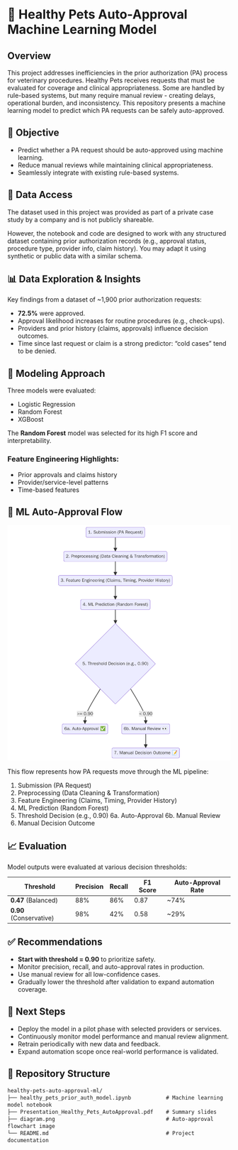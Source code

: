 # 🐾 Healthy Pets Auto-Approval Machine Learning Model

## Overview

This project addresses inefficiencies in the prior authorization (PA) process for veterinary procedures. Healthy Pets receives requests that must be evaluated for coverage and clinical appropriateness. Some are handled by rule-based systems, but many require manual review - creating delays, operational burden, and inconsistency. This repository presents a machine learning model to predict which PA requests can be safely auto-approved.

## 📌 Objective

- Predict whether a PA request should be auto-approved using machine learning.
- Reduce manual reviews while maintaining clinical appropriateness.
- Seamlessly integrate with existing rule-based systems.
  
## 📂 Data Access

The dataset used in this project was provided as part of a private case study by a company and is not publicly shareable.

However, the notebook and code are designed to work with any structured dataset containing prior authorization records (e.g., approval status, procedure type, provider info, claim history). You may adapt it using synthetic or public data with a similar schema.

## 📊 Data Exploration & Insights

Key findings from a dataset of ~1,900 prior authorization requests:
- **72.5%** were approved.
- Approval likelihood increases for routine procedures (e.g., check-ups).
- Providers and prior history (claims, approvals) influence decision outcomes.
- Time since last request or claim is a strong predictor: “cold cases” tend to be denied.

## 🧠 Modeling Approach

Three models were evaluated:
- Logistic Regression  
- Random Forest  
- XGBoost  

The **Random Forest** model was selected for its high F1 score and interpretability.

### Feature Engineering Highlights:
- Prior approvals and claims history
- Provider/service-level patterns
- Time-based features

## 🔄 ML Auto-Approval Flow

![ML Auto-Approval Diagram](diagram.png)

This flow represents how PA requests move through the ML pipeline:
1. Submission (PA Request)
2. Preprocessing (Data Cleaning & Transformation)
3. Feature Engineering (Claims, Timing, Provider History)
4. ML Prediction (Random Forest)
5. Threshold Decision (e.g., 0.90)
6a. Auto-Approval 
6b. Manual Review 
7. Manual Decision Outcome 

## 📈 Evaluation

Model outputs were evaluated at various decision thresholds:

| Threshold | Precision | Recall | F1 Score | Auto-Approval Rate |
|-----------|-----------|--------|----------|--------------------|
| **0.47** (Balanced) | 88% | 86% | 0.87 | ~74% |
| **0.90** (Conservative) | 98% | 42% | 0.58 | ~29% |

## ✅ Recommendations

- **Start with threshold = 0.90** to prioritize safety.
- Monitor precision, recall, and auto-approval rates in production.
- Use manual review for all low-confidence cases.
- Gradually lower the threshold after validation to expand automation coverage.

## 🚀 Next Steps

- Deploy the model in a pilot phase with selected providers or services.
- Continuously monitor model performance and manual review alignment.
- Retrain periodically with new data and feedback.
- Expand automation scope once real-world performance is validated.

## 📁 Repository Structure

```text
healthy-pets-auto-approval-ml/
├── healthy_pets_prior_auth_model.ipynb           # Machine learning model notebook
├── Presentation_Healthy_Pets_AutoApproval.pdf    # Summary slides
├── diagram.png                                   # Auto-approval flowchart image
└── README.md                                     # Project documentation




